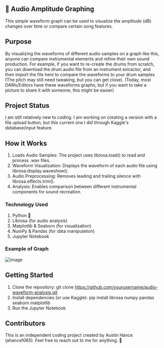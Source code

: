 ## 🎵 Audio Amplitude Graphing

This simple waveform graph can be used to visualize the amplitude (dB) changes over time or compare certain song features.

## Purpose
By visualizing the waveforms of different audio samples on a graph like this, anyone can compare instrumental elements and refine their own sound production. For example, if you want to re-create the drums from scratch, you can download the drum audio file from an instrument extractor, and then import the file here to compare the waveforms to your drum samples (The pitch may still need tweaking, but you can get close).
(Today, most DAWs/Editors have these waveforms graphs, but if you want to take a picture to share it with someone, this might be easier)

## Project Status
I am still relatively new to coding. I am working on creating a version with a file upload button, but this current one I did through Kaggle's database/input feature.

## How it Works
1. Loads Audio Samples: The project uses librosa.load() to read and process .wav files.
2. Waveform Visualization: Displays the waveform of each audio file using librosa.display.waveshow().
3. Audio Preprocessing: Removes leading and trailing silence with librosa.effects.trim().
4. Analysis: Enables comparison between different instrumental components for sound recreation.

### Technology Used
1. Python 🐍
2. Librosa (for audio analysis)
3. Matplotlib & Seaborn (for visualization)
4. NumPy & Pandas (for data manipulation)
5. Jupyter Notebook

### Example of Graph
![image](https://github.com/user-attachments/assets/ee042166-be25-4fdb-91cb-1ec1e53382e0)

## Getting Started
1. Clone the repository: git clone https://github.com/yourusername/audio-waveform-analysis.git
2. Install dependencies (or use Kaggle): pip install librosa numpy pandas seaborn matplotlib
3. Run the Jupyter Notebook

## Contributors
This is an independent coding project created by Austin Hance (ahance1065). Feel free to reach out to me for anything. 🚀
